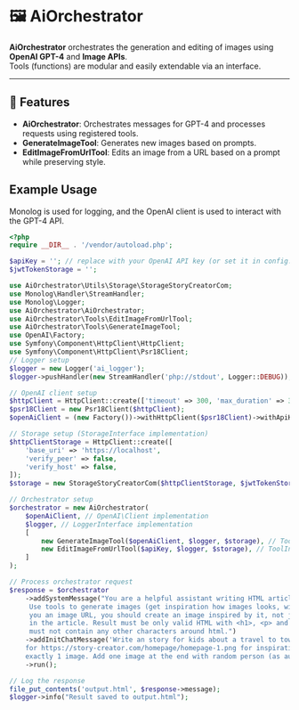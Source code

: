 # 🖼️ AiOrchestrator

**AiOrchestrator** orchestrates the generation and editing of images using **OpenAI GPT-4** and **Image APIs**.  
Tools (functions) are modular and easily extendable via an interface.

---

## 🚀 Features

- **AiOrchestrator**: Orchestrates messages for GPT-4 and processes requests using registered tools.
- **GenerateImageTool**: Generates new images based on prompts.
- **EditImageFromUrlTool**: Edits an image from a URL based on a prompt while preserving style.

## Example Usage

Monolog is used for logging, and the OpenAI client is used to interact with the GPT-4 API.

```php
<?php
require __DIR__ . '/vendor/autoload.php';

$apiKey = ''; // replace with your OpenAI API key (or set it in config.php - git ignore it)
$jwtTokenStorage = '';

use AiOrchestrator\Utils\Storage\StorageStoryCreatorCom;
use Monolog\Handler\StreamHandler;
use Monolog\Logger;
use AiOrchestrator\AiOrchestrator;
use AiOrchestrator\Tools\EditImageFromUrlTool;
use AiOrchestrator\Tools\GenerateImageTool;
use OpenAI\Factory;
use Symfony\Component\HttpClient\HttpClient;
use Symfony\Component\HttpClient\Psr18Client;
// Logger setup
$logger = new Logger('ai_logger');
$logger->pushHandler(new StreamHandler('php://stdout', Logger::DEBUG));

// OpenAI client setup
$httpClient = HttpClient::create(['timeout' => 300, 'max_duration' => 300]);
$psr18Client = new Psr18Client($httpClient);
$openAiClient = (new Factory())->withHttpClient($psr18Client)->withApiKey($apiKey)->make();

// Storage setup (StorageInterface implementation)
$httpClientStorage = HttpClient::create([
    'base_uri' => 'https://localhost',
    'verify_peer' => false,
    'verify_host' => false,
]);
$storage = new StorageStoryCreatorCom($httpClientStorage, $jwtTokenStorage);

// Orchestrator setup
$orchestrator = new AiOrchestrator(
    $openAiClient, // OpenAI\Client implementation
    $logger, // LoggerInterface implementation
    [
        new GenerateImageTool($openAiClient, $logger, $storage), // ToolInterface implementation
        new EditImageFromUrlTool($apiKey, $logger, $storage), // ToolInterface implementation
    ]
);

// Process orchestrator request
$response = $orchestrator
    ->addSystemMessage("You are a helpful assistant writing HTML articles (h1, p, img tags only).
     Use tools to generate images (get inspiration how images looks, with respect style). If I sent 
     you an image URL, you should create an image inspired by it, not just copy it. Use the images 
     in the article. Result must be only valid HTML with <h1>, <p> and <img> tags only. The result 
     must not contain any other characters around html.")
    ->addInitChatMessage('Write an story for kids about a travel to town, use image 
    for https://story-creator.com/homepage/homepage-1.png for inspiration for ilustrations. Include 
    exactly 1 image. Add one image at the end with random person (as author), created as photorealistic. Result must be in CZECH language.')
    ->run();

// Log the response
file_put_contents('output.html', $response->message);
$logger->info("Result saved to output.html");
```
